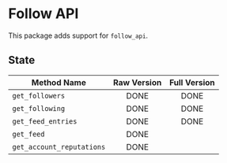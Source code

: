 # Follow API

This package adds support for `follow_api`.

## State

| Method Name               | Raw Version | Full Version |
| ------------------------- |:-----------:|:------------:|
| `get_followers`           | DONE        | DONE         |
| `get_following`           | DONE        | DONE         |
| `get_feed_entries`        | DONE        | DONE         |
| `get_feed`                | DONE        |              |
| `get_account_reputations` | DONE        |              |
